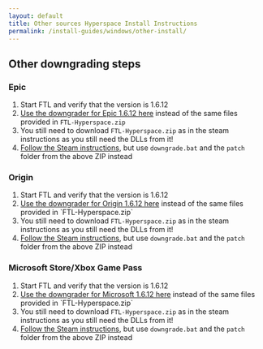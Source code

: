 ```yaml
---
layout: default
title: Other sources Hyperspace Install Instructions
permalink: /install-guides/windows/other-install/
---
```


## Other downgrading steps

### Epic
1. Start FTL and verify that the version is 1.6.12
2. [Use the downgrader for Epic 1.6.12 here](https://drive.google.com/file/d/1wM4Lb1ADy3PHay5sNuWpQOTnWbpIOGQ1/view?usp=sharing) instead of the same files provided in `FTL-Hyperspace.zip`
3. You still need to download `FTL-Hyperspace.zip` as in the steam instructions as you still need the DLLs from it!
4. [Follow the Steam instructions](./steam-install), but use `downgrade.bat` and the `patch` folder from the above ZIP instead

### Origin
1. Start FTL and verify that the version is 1.6.12
2. [Use the downgrader for Origin 1.6.12 here]([https://drive.google.com/file/d/1wM4Lb1ADy3PHay5sNuWpQOTnWbpIOGQ1/view?usp=sharing](https://drive.google.com/file/d/1GTxiidyp0o5D1HBMrT0XprstVmPwvuqo/view?usp=sharing)) instead of the same files provided in `FTL-Hyperspace.zip`
3. You still need to download `FTL-Hyperspace.zip` as in the steam instructions as you still need the DLLs from it!
4. [Follow the Steam instructions](./steam-install), but use `downgrade.bat` and the `patch` folder from the above ZIP instead

### Microsoft Store/Xbox Game Pass
1. Start FTL and verify that the version is 1.6.12
2. [Use the downgrader for Microsoft 1.6.12 here]([https://drive.google.com/file/d/1wM4Lb1ADy3PHay5sNuWpQOTnWbpIOGQ1/view?usp=sharing](https://drive.google.com/file/d/18tnHl85Ll36gBMcGGCbzu1LQZJ8QBiA0/view?usp=sharing)) instead of the same files provided in `FTL-Hyperspace.zip`
3. You still need to download `FTL-Hyperspace.zip` as in the steam instructions as you still need the DLLs from it!
4. [Follow the Steam instructions](./steam-install), but use `downgrade.bat` and the `patch` folder from the above ZIP instead
